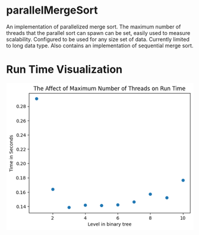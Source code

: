 # parallelMergeSort

An implementation of parallelized merge sort. The maximum number of threads that the parallel sort can spawn can be set, easily used to measure scalability. Configured to be used for any size set of data. Currently limited to long data type. Also contains an implementation of sequential merge sort.

# Run Time Visualization

![Alt text](./runTimeGraph.png?raw=true "run-time-visualization")

